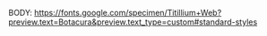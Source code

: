 BODY: https://fonts.google.com/specimen/Titillium+Web?preview.text=Botacura&preview.text_type=custom#standard-styles

